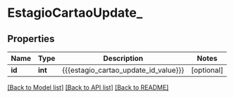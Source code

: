 # EstagioCartaoUpdate_

## Properties
Name | Type | Description | Notes
------------ | ------------- | ------------- | -------------
**id** | **int** | {{{estagio_cartao_update_id_value}}} | [optional] 

[[Back to Model list]](../README.md#documentation-for-models) [[Back to API list]](../README.md#documentation-for-api-endpoints) [[Back to README]](../README.md)


